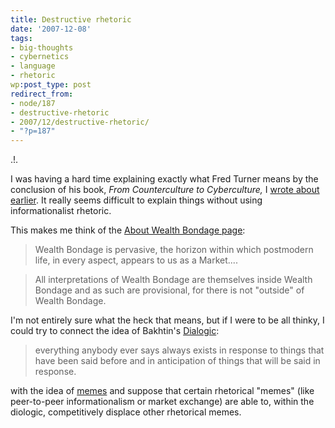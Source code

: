 ```yaml
---
title: Destructive rhetoric
date: '2007-12-08'
tags:
- big-thoughts
- cybernetics
- language
- rhetoric
wp:post_type: post
redirect_from:
- node/187
- destructive-rhetoric
- 2007/12/destructive-rhetoric/
- "?p=187"
---
```


.!.

I was having a hard time explaining exactly what Fred Turner means by the conclusion of his book, _From Counterculture to Cyberculture,_ I [wrote about earlier](http://island94.org/close-machine). It really seems difficult to explain things without using informationalist rhetoric.

This makes me think of the [About Wealth Bondage page](http://www.wealthbondage.com/2005/05/the_constructio.html):

>

> Wealth Bondage is pervasive, the horizon within which postmodern life, in every aspect, appears to us as a Market....

> All interpretations of Wealth Bondage are themselves inside Wealth Bondage and as such are provisional, for there is not "outside" of Wealth Bondage.

I'm not entirely sure what the heck that means, but if I were to be all thinky, I could try to connect the idea of Bakhtin's [Dialogic](http://en.wikipedia.org/wiki/Dialogism):

>

> everything anybody ever says always exists in response to things that have been said before and in anticipation of things that will be said in response.

with the idea of [memes](http://en.wikipedia.org/wiki/Meme) and suppose that certain rhetorical "memes" (like peer-to-peer informationalism or market exchange) are able to, within the diologic, competitively displace other rhetorical memes.
